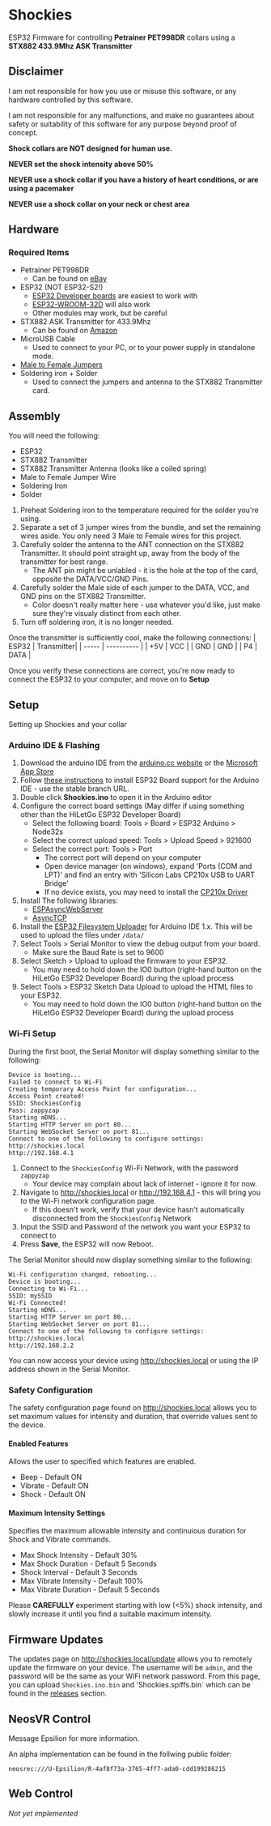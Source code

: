 # Shockies
ESP32 Firmware for controlling **Petrainer PET998DR** collars using a **STX882 433.9Mhz ASK Transmitter**

## Disclaimer
I am not responsible for how you use or misuse this software, or any hardware controlled by this software.

I am not responsible for any malfunctions, and make no guarantees about safety or suitability of this software for any purpose beyond proof of concept.

**Shock collars are NOT designed for human use.**

**NEVER set the shock intensity above 50%**

**NEVER use a shock collar if you have a history of heart conditions, or are using a pacemaker**

**NEVER use a shock collar on your neck or chest area**

## Hardware
### Required Items
* Petrainer PET998DR
  - Can be found on [eBay](https://www.ebay.com/itm/181705501723)
* ESP32 (NOT ESP32-S2!)
  - [ESP32 Developer boards](https://www.amazon.com/dp/B0718T232Z) are easiest to work with
  - [ESP32-WROOM-32D](https://www.digikey.com/en/products/detail/espressif-systems/ESP32-WROOM-32D-4MB/9381716) will also work
  - Other modules may work, but be careful
* STX882 ASK Transmitter for 433.9Mhz
  - Can be found on [Amazon](https://www.amazon.com/dp/B09KY28VH8)
* MicroUSB Cable
  - Used to connect to your PC, or to your power supply in standalone mode.
* [Male to Female Jumpers](https://www.amazon.com/HiLetgo-Breadboard-Prototype-Assortment-Raspberry/dp/B077X7MKHN)
* Soldering iron + Solder
  - Used to connect the jumpers and antenna to the STX882 Transmitter card.
## Assembly
You will need the following:
 * ESP32
 * STX882 Transmitter
 * STX882 Transmitter Antenna (looks like a coiled spring)
 * Male to Female Jumper Wire
 * Soldering Iron
 * Solder

1. Preheat Soldering iron to the temperature required for the solder you're using.
2. Separate a set of 3 jumper wires from the bundle, and set the remaining wires aside. You only need 3 Male to Female wires for this project.
3. Carefully solder the antenna to the ANT connection on the STX882 Transmitter. It should point straight up, away from the body of the transmitter for best range.
   - The ANT pin might be unlabled - it is the hole at the top of the card, opposite the DATA/VCC/GND Pins.
4. Carefully solder the Male side of each jumper to the DATA, VCC, and GND pins on the STX882 Transmitter.
   - Color doesn't really matter here - use whatever you'd like, just make sure they're visualy distinct from each other.
6. Turn off soldering iron, it is no longer needed.

Once the transmitter is sufficiently cool, make the following connections:
| ESP32 | Transmitter|
| ----- | ---------- |
| +5V   | VCC        |
| GND   | GND        |
| P4    | DATA       |

Once you verify these connections are correct, you're now ready to connect the ESP32 to your computer, and move on to **Setup**

## Setup
Setting up Shockies and your collar
### Arduino IDE & Flashing
1. Download the arduino IDE from the [arduino.cc website](https://www.arduino.cc/en/software/) or the [Microsoft App Store](https://www.microsoft.com/store/apps/9nblggh4rsd8)
2. Follow [these instructions](https://docs.espressif.com/projects/arduino-esp32/en/latest/installing.html#installing-using-boards-manager) to install ESP32 Board support for the Arduino IDE - use the stable branch URL.
3. Double click **Shockies.ino** to open it in the Arduino editor
4. Configure the correct board settings (May differ if using something other than the HiLetGo ESP32 Developer Board)
   - Select the following board: Tools > Board > ESP32 Arduino > Node32s
   - Select the correct upload speed: Tools > Upload Speed > 921600
   - Select the correct port: Tools > Port 
     - The correct port will depend on your computer
     - Open device manager (on windows), expand 'Ports (COM and LPT)' and find an entry with 'Silicon Labs CP210x USB to UART Bridge'
     - If no device exists, you may need to install the [CP210x Driver](https://www.silabs.com/developers/usb-to-uart-bridge-vcp-drivers)
 5. Install The following libraries:
    - [ESPAsyncWebServer](https://github.com/me-no-dev/ESPAsyncWebServer)
    - [AsyncTCP](https://github.com/me-no-dev/AsyncTCP)
 6. Install the [ESP32 Filesystem Uploader](https://github.com/me-no-dev/arduino-esp32fs-plugin) for Arduino IDE 1.x. This will be used to upload the files under `/data/`
 7. Select Tools > Serial Monitor to view the debug output from your board.
    - Make sure the Baud Rate is set to 9600
 8. Select Sketch > Upload to upload the firmware to your ESP32.
    - You may need to hold down the IO0 button (right-hand button on the HiLetGo ESP32 Developer Board) during the upload process
 9. Select Tools > ESP32 Sketch Data Upload to upload the HTML files to your ESP32.
    - You may need to hold down the IO0 button (right-hand button on the HiLetGo ESP32 Developer Board) during the upload process

### Wi-Fi Setup
During the first boot, the Serial Monitor will display something similar to the following:
```
Device is booting...
Failed to connect to Wi-Fi
Creating temporary Access Point for configuration...
Access Point created!
SSID: ShockiesConfig
Pass: zappyzap
Starting mDNS...
Starting HTTP Server on port 80...
Starting WebSocket Server on port 81...
Connect to one of the following to configure settings:
http://shockies.local
http://192.168.4.1
```
1. Connect to the `ShockiesConfig` Wi-Fi Network, with the password `zappyzap`
   - Your device may complain about lack of internet - ignore it for now.
2. Navigate to http://shockies.local or http://192.168.4.1 - this will bring you to the Wi-Fi network configuration page.
   - If this doesn't work, verify that your device hasn't automatically disconnected from the `ShockiesConfig` Network
3. Input the SSID and Password of the network you want your ESP32 to connect to
4. Press **Save**, the ESP32 will now Reboot.
 
The Serial Monitor should now display something similar to the following:
```
Wi-Fi configuration changed, rebooting...
Device is booting...
Connecting to Wi-Fi...
SSID: mySSID
Wi-Fi Connected!
Starting mDNS...
Starting HTTP Server on port 80...
Starting WebSocket Server on port 81...
Connect to one of the following to configure settings:
http://shockies.local
http://192.168.2.2 
```
You can now access your device using http://shockies.local or using the IP address shown in the Serial Monitor.

### Safety Configuration
The safety configuration page found on http://shockies.local allows you to set maximum values for intensity and duration, that override values sent to the device.

#### Enabled Features
Allows the user to specified which features are enabled. 
* Beep - Default ON
* Vibrate - Default ON
* Shock - Default ON

#### Maximum Intensity Settings
Specifies the maximum allowable intensity and continuious duration for Shock and Vibrate commands.
* Max Shock Intensity - Default 30%
* Max Shock Duration - Default 5 Seconds
* Shock Interval - Default 3 Seconds
* Max Vibrate Intensity - Default 100%
* Max Vibrate Duration - Default 5 Seconds

Please **CAREFULLY** experiment starting with low (<5%) shock intensity, and slowly increase it until you find a suitable maximum intensity.

## Firmware Updates
The updates page on http://shockies.local/update allows you to remotely update the firmware on your device. The username will be `admin`, and the password will be the same as your WiFi network password.
From this page, you can upload `Shockies.ino.bin` and 'Shockies.spiffs.bin` which can be found in the [releases](https://github.com/Aerizeon/Shockies/releases) section.



## NeosVR Control
Message Epsilion for more information.

An alpha implementation can be found in the follwing public folder:

`neosrec:///U-Epsilion/R-4af8f73a-3765-4ff7-ada0-cdd199286215`

## Web Control
*Not yet implemented*

